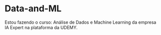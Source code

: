 # Data-and-ML
Estou fazendo o curso: Análise de Dados e Machine Learning da empresa IA Expert na plataforma da UDEMY.
